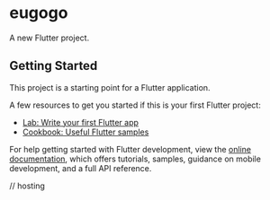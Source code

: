 # eugogo

A new Flutter project.

## Getting Started

This project is a starting point for a Flutter application.

A few resources to get you started if this is your first Flutter project:

- [Lab: Write your first Flutter app](https://docs.flutter.dev/get-started/codelab)
- [Cookbook: Useful Flutter samples](https://docs.flutter.dev/cookbook)

For help getting started with Flutter development, view the
[online documentation](https://docs.flutter.dev/), which offers tutorials,
samples, guidance on mobile development, and a full API reference.

// hosting
<script type="module">
  // Import the functions you need from the SDKs you need
  import { initializeApp } from "https://www.gstatic.com/firebasejs/10.12.2/firebase-app.js";
  // TODO: Add SDKs for Firebase products that you want to use
  // https://firebase.google.com/docs/web/setup#available-libraries

  // Your web app's Firebase configuration
  const firebaseConfig = {
    apiKey: "AIzaSyDsbZC_Zt94A5xSSs1XEoW_-chbQrFSu5U",
    authDomain: "flutter-web-severity-go.firebaseapp.com",
    projectId: "flutter-web-severity-go",
    storageBucket: "flutter-web-severity-go.appspot.com",
    messagingSenderId: "96958297993",
    appId: "1:96958297993:web:01508130dd8b99b28d9358"
  };

  // Initialize Firebase
  const app = initializeApp(firebaseConfig);
</script>